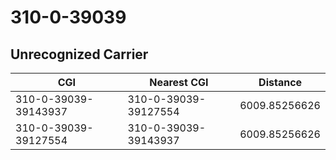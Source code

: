 # 310-0-39039
## Unrecognized Carrier


| CGI | Nearest CGI | Distance |
|-----|-------------|----------|
| 310-0-39039-39143937 | 310-0-39039-39127554 | 6009.85256626 |
| 310-0-39039-39127554 | 310-0-39039-39143937 | 6009.85256626 |
